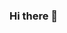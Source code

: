 ### Hi there 👋

<!--
# Welcome to My GitHub Profile! 👋

- 🔭 I’m currently working at SEL as an embedded software engineer intern.
- 🌱 I’m currently learning Assembly language.
- 👨‍💼 Connect with me on [LinkedIn]().
- 😄 Pronouns: She/Her
- ⚡ Fun fact: I do not like cheese!

## About Me

I am an embedded software engineer with a passion for developing efficient and reliable software solutions. I am currently working as an intern at SEL, where I am gaining valuable experience in the field.


**rojinatefimehr/rojinatefimehr** is a ✨ _special_ ✨ repository because its `README.md` (this file) appears on your GitHub profile.

Here are some ideas to get you started:

- 🔭 I’m currently working on ...
- 🌱 I’m currently learning ...
- 👯 I’m looking to collaborate on ...
- 🤔 I’m looking for help with ...
- 💬 Ask me about ...
- 📫 How to reach me: ...
- 😄 Pronouns: ...
- ⚡ Fun fact: ...
-->
